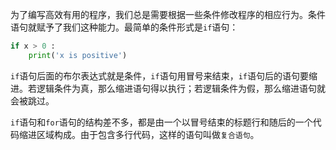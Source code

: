 为了编写高效有用的程序，我们总是需要根据一些条件修改程序的相应行为。条件语句就赋予了我们这种能力。最简单的条件形式是`if`语句：
```python
if x > 0 :
    print('x is positive')
```

`if`语句后面的布尔表达式就是条件，`if`语句用冒号来结束，`if`语句后的语句要缩进。若逻辑条件为真，那么缩进语句得以执行；若逻辑条件为假，那么缩进语句就会被跳过。

`if`语句和`for`语句的结构差不多，都是由一个以冒号结束的标题行和随后的一个代码缩进区域构成。由于包含多行代码，这样的语句叫做`复合语句`。